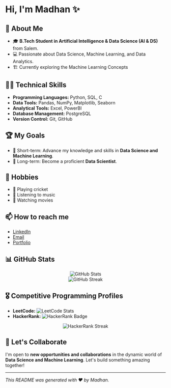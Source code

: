 # Hi, I'm Madhan ✨

## 🚀 About Me

- 🎓 **B.Tech Student in Artificial Intelligence & Data Science (AI & DS)** from Salem.
- 💻 Passionate about Data Science, Machine Learning, and Data Analytics.
- 🏗️ Currently exploring the Machine Learning Concepts

## 🧑‍💻 Technical Skills

- **Programming Languages:** Python, SQL, C
- **Data Tools:** Pandas, NumPy, Matplotlib, Seaborn
- **Analytical Tools:** Excel, PowerBI
- **Database Management:** PostgreSQL
- **Version Control:** Git, GitHub

## 🏆 My Goals

- 🚀 Short-term: Advance my knowledge and skills in **Data Science and Machine Learning**.
- 🎯 Long-term: Become a proficient **Data Scientist**.

## 🌱 Hobbies

- 🏏 Playing cricket
- 🎵 Listening to music
- 🎥 Watching movies

## 📫 How to reach me

- [LinkedIn](https://linkedin.com/in/madhan-j-a23b43270)
- [Email](mailto:madhanjdeveloper@gmail.com)
- [Portfolio](https://your-portfolio-site.com)

## 📊 GitHub Stats

<p align="center">
  <img src="https://github-readme-stats.vercel.app/api?username=your-github-username&show_icons=true&theme=radical" alt="GitHub Stats" />
  <br />
  <img src="https://github-readme-streak-stats.herokuapp.com/?user=your-github-username&theme=radical" alt="GitHub Streak" />
</p>

## 🎖️ Competitive Programming Profiles

- **LeetCode:** ![LeetCode Stats](https://leetcard.jacoblin.cool/your-leetcode-username?theme=dark&font=source_code_pro)
- **HackerRank:** ![HackerRank Badge](https://img.shields.io/badge/HackerRank-Profile-success)

<p align="center">
  <img src="https://streak-stats.demolab.com?user=your-hackerrank-username&theme=radical" alt="HackerRank Streak" />
</p>

## 🚀 Let's Collaborate

I'm open to **new opportunities and collaborations** in the dynamic world of **Data Science and Machine Learning**. Let's build something amazing together!

---
*This README was generated with ❤️ by Madhan.*
